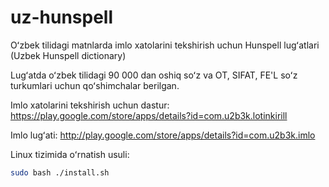 # uz-hunspell
Oʻzbek tilidagi matnlarda imlo xatolarini tekshirish uchun Hunspell lugʻatlari (Uzbek Hunspell dictionary)

Lugʻatda oʻzbek tilidagi 90 000 dan oshiq soʻz va OT, SIFAT, FE'L soʻz turkumlari uchun qoʻshimchalar berilgan.

Imlo xatolarini tekshirish uchun dastur: https://play.google.com/store/apps/details?id=com.u2b3k.lotinkirill

Imlo lugʻati: http://play.google.com/store/apps/details?id=com.u2b3k.imlo

Linux tizimida oʻrnatish usuli:

```bash
sudo bash ./install.sh
```
